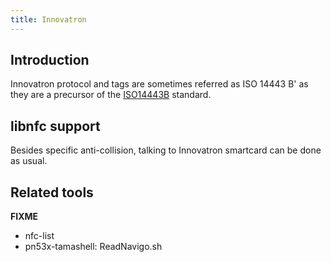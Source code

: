 ```yaml
---
title: Innovatron
---
```


## Introduction

Innovatron protocol and tags are sometimes referred as ISO 14443 B' as they are a precursor of the [ISO14443B](/resources/standards/iso14443B) standard. 

## libnfc support

Besides specific anti-collision, talking to Innovatron smartcard can be done as usual. 

## Related tools

**FIXME**

* nfc-list
* pn53x-tamashell: ReadNavigo.sh 
